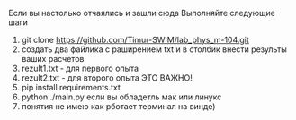 Если вы настолько отчаялись и зашли сюда
Выполняйте следующие шаги
1. git clone https://github.com/Timur-SWIM/lab_phys_m-104.git
2. создать два файлика с раширением txt и в столбик внести результы ваших расчетов
3. rezult1.txt - для первого опыта
4. rezult2.txt - для второго опыта ЭТО ВАЖНО!
5. pip install requirements.txt 
6. python ./main.py если вы обладетль мак или линукс 
7. понятия не имею как рботает терминал на винде)
